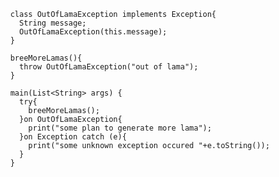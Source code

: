 
          class OutOfLamaException implements Exception{
            String message;
            OutOfLamaException(this.message);
          }

          breeMoreLamas(){
            throw OutOfLamaException("out of lama");
          }

          main(List<String> args) {
            try{
              breeMoreLamas();
            }on OutOfLamaException{
              print("some plan to generate more lama");
            }on Exception catch (e){
              print("some unknown exception occured "+e.toString());
            }
          }
